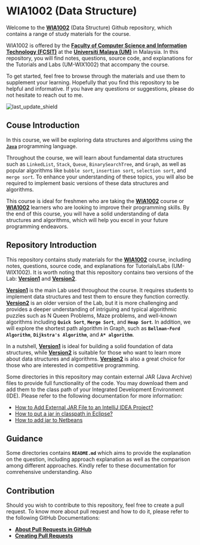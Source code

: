 # WIA1002 (Data Structure)

Welcome to the [**WIA1002**](https://spectrum.um.edu.my/course/view.php?id=146) (Data Structure) Github repository, which contains a range of study materials for the course. 

WIA1002 is offered by the [**Faculty of Computer Science and Information Technology (FCSIT)**](http://www.fsktm.um.edu.my/) at the  [**Universiti Malaya (UM)**](https://www.um.edu.my/) in Malaysia. In this repository, you will find notes, questions, source code, and explanations for the Tutorials and Labs (UM-WIX1002) that accompany the course.

To get started, feel free to browse through the materials and use them to supplement your learning. Hopefully that you find this repository to be helpful and informative. If you have any questions or suggestions, please do not hesitate to reach out to me.

![last_update_shield](https://img.shields.io/badge/Last%20Update-March%202023-orange)

## Couse Introduction

In this course, we will be exploring data structures and algorithms using the [**`Java`**](https://dev.java/learn/) programming language.

Throughout the course, we will learn about fundamental data structures such as `LinkedList`, `Stack`, `Queue`, `BinarySearchTree`, and `Graph`, as well as popular algorithms like `bubble sort`, `insertion sort`, `selection sort`, and `merge sort`. To enhance your understanding of these topics, you will also be required to implement basic versions of these data structures and algorithms.

This course is ideal for freshmen who are taking the [**WIA1002**](https://spectrum.um.edu.my/course/view.php?id=146) course or [**WIA1002**](https://spectrum.um.edu.my/course/view.php?id=146) learners who are looking to improve their programming skills. By the end of this course, you will have a solid understanding of data structures and algorithms, which will help you excel in your future programming endeavors.

## Repository Introduction

This repository contains study materials for the [**WIA1002**](https://spectrum.um.edu.my/course/view.php?id=146) course, including notes, questions, source code, and explanations for Tutorials/Labs (UM-WIX1002). It is worth noting that this repository contains two versions of the Lab: [**Version1**](https://github.com/fyiernzy/UM-WIA1002/tree/main/Lab/Version1) and [**Version2**](https://github.com/fyiernzy/UM-WIA1002/tree/main/Lab/Version2).

[**Version1**](https://github.com/fyiernzy/UM-WIA1002/tree/main/Lab/Version1) is the main Lab used throughout the course. It requires students to implement data structures and test them to ensure they function correctly. [**Version2**](https://github.com/fyiernzy/UM-WIA1002/tree/main/Lab/Version2) is an older version of the Lab, but it is more challenging and provides a deeper understanding of intriguing and typical algorithmic puzzles such as N Queen Problems, Maze problems, and well-known algorithms including **`Quick Sort`**, **`Merge Sort`**, and **`Heap Sort`**. In addition, we will explore the shortest path algorithm in Graph, such as **`Bellman-Ford Algorithm`**, **`Dijkstra's Algorithm`**, and **`A* algorithm`**.

In a nutshell, [**Version1**](https://github.com/fyiernzy/UM-WIA1002/tree/main/Lab/Version1) is ideal for building a solid foundation of data structures, while [**Version2**](https://github.com/fyiernzy/UM-WIA1002/tree/main/Lab/Version2) is suitable for those who want to learn more about data structures and algorithms. [**Version2**](https://github.com/fyiernzy/UM-WIA1002/tree/main/Lab/Version2) is also a great choice for those who are interested in competitive programming.

Some directories in this repository may contain external JAR (Java Archive) files to provide full functionality of the code. You may download them and add them to the class path of your Integrated Development Environment (IDE). Please refer to the following documentation for more information:

- [How to Add External JAR File to an IntelliJ IDEA Project?](https://www.geeksforgeeks.org/how-to-add-external-jar-file-to-an-intellij-idea-project/)
- [How to put a jar in classpath in Eclipse?](https://stackoverflow.com/questions/11463354/how-to-put-a-jar-in-classpath-in-eclipse)
- [How to add jar to Netbeans](https://users.cs.fiu.edu/~downeyt/webdev/netbeans.html)

## Guidance 

Some directories contains **`README.md`** which aims to provide the explanation on the question, including approach explanation as well as the comparison among different approaches. Kindly refer to these documentation for comrehensive understanding. Also

## Contribution

Should you wish to contribute to this repository, feel free to create a pull request. To know more about pull request and how to do it, please refer to the following GitHub Documentations:

* [**About Pull Requests in GitHub**](https://docs.github.com/en/pull-requests/collaborating-with-pull-requests/proposing-changes-to-your-work-with-pull-requests/about-pull-requests)
* [**Creating Pull Requests**](https://docs.github.com/en/pull-requests/collaborating-with-pull-requests/proposing-changes-to-your-work-with-pull-requests/creating-a-pull-request)
